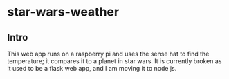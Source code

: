 # star-wars-weather
 
## Intro
This web app runs on a raspberry pi and uses the sense hat to find the temperature; it compares it to a planet in star wars. It is currently broken as it used to be a flask web app, and I am moving it to node js.
